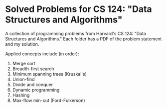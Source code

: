 # Solved Problems for CS 124: "Data Structures and Algorithms"

A collection of programming problems from Harvard's CS 124: "Data Structures and Algorithms."
Each folder has a PDF of the problem statement and my solution.

Applied concepts include (in order):
1. Merge sort
2. Breadth-first search
3. Minimum spanning trees (Kruskal's)
4. Union-find
5. Divide and conquer
6. Dynamic programming
7. Hashing
8. Max-flow min-cut (Ford-Fulkerson)
